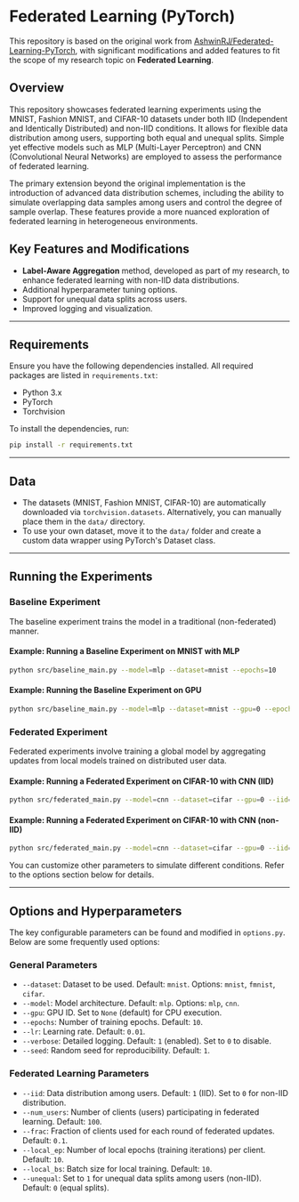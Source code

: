 # Federated Learning (PyTorch)

This repository is based on the original work from [AshwinRJ/Federated-Learning-PyTorch](https://github.com/AshwinRJ/Federated-Learning-PyTorch), with significant modifications and added features to fit the scope of my research topic on **Federated Learning**.

## Overview
This repository showcases federated learning experiments using the MNIST, Fashion MNIST, and CIFAR-10 datasets under both IID (Independent and Identically Distributed) and non-IID conditions. It allows for flexible data distribution among users, supporting both equal and unequal splits. Simple yet effective models such as MLP (Multi-Layer Perceptron) and CNN (Convolutional Neural Networks) are employed to assess the performance of federated learning.

The primary extension beyond the original implementation is the introduction of advanced data distribution schemes, including the ability to simulate overlapping data samples among users and control the degree of sample overlap. These features provide a more nuanced exploration of federated learning in heterogeneous environments.

## Key Features and Modifications
- **Label-Aware Aggregation** method, developed as part of my research, to enhance federated learning with non-IID data distributions.
- Additional hyperparameter tuning options.
- Support for unequal data splits across users.
- Improved logging and visualization.

---

## Requirements
Ensure you have the following dependencies installed. All required packages are listed in `requirements.txt`:

- Python 3.x
- PyTorch
- Torchvision

To install the dependencies, run:

```bash
pip install -r requirements.txt
```

---

## Data

- The datasets (MNIST, Fashion MNIST, CIFAR-10) are automatically downloaded via `torchvision.datasets`. Alternatively, you can manually place them in the `data/` directory.
- To use your own dataset, move it to the `data/` folder and create a custom data wrapper using PyTorch's Dataset class.

---

## Running the Experiments

### Baseline Experiment
The baseline experiment trains the model in a traditional (non-federated) manner.

#### Example: Running a Baseline Experiment on MNIST with MLP
```bash
python src/baseline_main.py --model=mlp --dataset=mnist --epochs=10
```

#### Example: Running the Baseline Experiment on GPU
```bash
python src/baseline_main.py --model=mlp --dataset=mnist --gpu=0 --epochs=10
```

### Federated Experiment
Federated experiments involve training a global model by aggregating updates from local models trained on distributed user data.

#### Example: Running a Federated Experiment on CIFAR-10 with CNN (IID)
```bash
python src/federated_main.py --model=cnn --dataset=cifar --gpu=0 --iid=1 --epochs=10
```

#### Example: Running a Federated Experiment on CIFAR-10 with CNN (non-IID)
```bash
python src/federated_main.py --model=cnn --dataset=cifar --gpu=0 --iid=0 --epochs=10
```

You can customize other parameters to simulate different conditions. Refer to the options section below for details.

---

## Options and Hyperparameters

The key configurable parameters can be found and modified in `options.py`. Below are some frequently used options:

### General Parameters
- `--dataset`: Dataset to be used. Default: `mnist`. Options: `mnist`, `fmnist`, `cifar`.
- `--model`: Model architecture. Default: `mlp`. Options: `mlp`, `cnn`.
- `--gpu`: GPU ID. Set to `None` (default) for CPU execution.
- `--epochs`: Number of training epochs. Default: `10`.
- `--lr`: Learning rate. Default: `0.01`.
- `--verbose`: Detailed logging. Default: `1` (enabled). Set to `0` to disable.
- `--seed`: Random seed for reproducibility. Default: `1`.

### Federated Learning Parameters
- `--iid`: Data distribution among users. Default: `1` (IID). Set to `0` for non-IID distribution.
- `--num_users`: Number of clients (users) participating in federated learning. Default: `100`.
- `--frac`: Fraction of clients used for each round of federated updates. Default: `0.1`.
- `--local_ep`: Number of local epochs (training iterations) per client. Default: `10`.
- `--local_bs`: Batch size for local training. Default: `10`.
- `--unequal`: Set to `1` for unequal data splits among users (non-IID). Default: `0` (equal splits).
